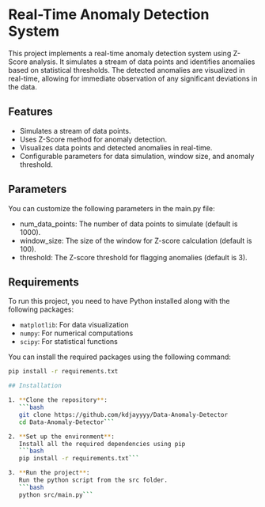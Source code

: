 # Real-Time Anomaly Detection System

This project implements a real-time anomaly detection system using Z-Score analysis. It simulates a stream of data points and identifies anomalies based on statistical thresholds. The detected anomalies are visualized in real-time, allowing for immediate observation of any significant deviations in the data.

## Features

- Simulates a stream of data points.
- Uses Z-Score method for anomaly detection.
- Visualizes data points and detected anomalies in real-time.
- Configurable parameters for data simulation, window size, and anomaly threshold.

## Parameters

You can customize the following parameters in the main.py file:

-  num_data_points: The number of data points to simulate (default is 1000).
-  window_size: The size of the window for Z-score calculation (default is 100).
-  threshold: The Z-score threshold for flagging anomalies (default is 3).

## Requirements

To run this project, you need to have Python installed along with the following packages:

- `matplotlib`: For data visualization
- `numpy`: For numerical computations
- `scipy`: For statistical functions

You can install the required packages using the following command:

```bash
pip install -r requirements.txt

## Installation

1. **Clone the repository**:
   ```bash
   git clone https://github.com/kdjayyyy/Data-Anomaly-Detector
   cd Data-Anomaly-Detector```

2. **Set up the environment**:
   Install all the required dependencies using pip
   ```bash
   pip install -r requirements.txt```

3. **Run the project**:
   Run the python script from the src folder.
   ```bash
   python src/main.py```

